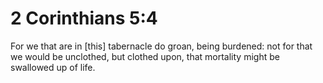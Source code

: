# 2 Corinthians 5:4

For we that are in [this] tabernacle do groan, being burdened: not for that we would be unclothed, but clothed upon, that mortality might be swallowed up of life.